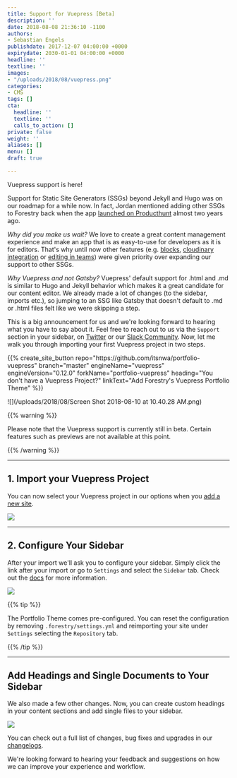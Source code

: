 ```yaml
---
title: Support for Vuepress [Beta]
description: ''
date: 2018-08-08 21:36:10 -1100
authors:
- Sebastian Engels
publishdate: 2017-12-07 04:00:00 +0000
expirydate: 2030-01-01 04:00:00 +0000
headline: ''
textline: ''
images:
- "/uploads/2018/08/vuepress.png"
categories:
- CMS
tags: []
cta:
  headline: ''
  textline: ''
  calls_to_action: []
private: false
weight: ''
aliases: []
menu: []
draft: true

---
```

Vuepress support is here!

Support for Static Site Generators (SSGs) beyond Jekyll and Hugo was on our roadmap for a while now. In fact, Jordan mentioned adding other SSGs  to Forestry back when the app [launched on Producthunt](https://www.producthunt.com/posts/forestry#comment-320289 "launched on Producthunt") almost two years ago.

_Why did you make us wait?_ We love to create a great content management experience and make an app that is as easy-to-use for developers as it is for editors. That's why until now other features (e.g. [blocks](https://forestry.io/blog/blocks-give-your-editors-the-power-to-build-pages/), [cloudinary integration](https://forestry.io/blog/cloudinary-integration/) or [editing in teams](https://forestry.io/blog/renaming-files-and-improving-team-editing/)) were given priority over expanding our support to other SSGs.

_Why Vuepress and not Gatsby?_ Vuepress' default support for .html and .md is similar to Hugo and Jekyll behavior which makes it a great candidate for our content editor. We already made a lot of changes (to the sidebar, imports etc.), so jumping to an SSG like Gatsby that doesn't default to .md or .html files felt like we were skipping a step.

This is a big announcement for us and we're looking forward to hearing what you have to say about it. Feel free to reach out to us via the `Support` section in your sidebar, on [Twitter](https://twitter.com/forestryio) or our [Slack Community](https://forestry.io/blog/join-our-slack-community/). Now, let me walk you through importing your first Vuepress project in two steps.

<div id="ELEMENT_ID" data-proofer-ignore>
{{% create_site_button
repo="https://github.com/itsnwa/portfolio-vuepress"
branch="master"
engineName="vuepress"
engineVersion="0.12.0"
forkName="portfolio-vuepress"
heading="You don't have a Vuepress Project?"
linkText="Add Forestry's Vuepress Portfolio Theme" %}}
</div>

![](/uploads/2018/08/Screen Shot 2018-08-10 at 10.40.28 AM.png)

{{% warning %}}

Please note that the Vuepress support is currently still in beta. Certain features such as previews are not available at this point.

{{% /warning %}}

***

## 1. Import your Vuepress Project

You can now select your Vuepress project in our options when you [add a new site](https://app.forestry.io/dashboard/#add-site).

![](/uploads/2018/08/import-vuepress-2.png)

***

## 2. Configure Your Sidebar

After your import we'll ask you to configure your sidebar. Simply click the link after your import or go to `Settings` and select the `Sidebar` tab. Check out the [docs](https://forestry.io/docs/settings/content-sections/) for more information.

![](/uploads/2018/08/docs-configuration.png)

{{% tip %}}

The Portfolio Theme comes pre-configured. You can reset the configuration by removing `.forestry/settings.yml` and reimporting your site under `Settings` selecting the `Repository` tab.

{{% /tip %}}

***

## Add Headings and Single Documents to Your Sidebar

We also made a few other changes. Now, you can create custom headings in your content sections and add single files to your sidebar.

![](/uploads/2018/08/sidebar-headings-1.png)

You can check out a full list of changes, bug fixes and upgrades in our [changelogs](https://forestry.io/docs/changelog/).

We're looking forward to hearing your feedback and suggestions on how we can improve your experience and workflow.

